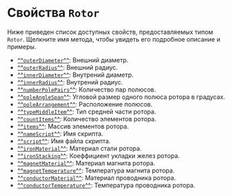 # Свойства `Rotor`
Ниже приведен список доступных свойств, предоставляемых типом `Rotor`. Щелкните имя метода, чтобы увидеть его подробное описание и примеры.

- [^^`outerDiameter`^^](./outerDiameter.md): Внешний диаметр.
- [^^`outerRadius`^^](./outerRadius.md): Внешний радиус.
- [^^`innerDiameter`^^](./outerDiameter.md): Внутрений диаметр.
- [^^`innerRadius`^^](./outerRadius.md): Внутрений радиус.
- [^^`numberPolePairs`^^](./numberPolePairs.md): Количество пар полюсов.
- [^^`poleAngleSpan`^^](./poleAngleSpan.md): Угловой размер одного полюса ротора в градусах.
- [^^`poleArrangement`^^](./poleArrangement.md): Расположение полюсов.
- [^^`typeMiddleItem`^^](./typeMiddleItem.md): Тип средней части ротора.
- [^^`countItems`^^](./countItems.md): Количество элементов ротора.
- [^^`items`^^](./items.md): Массив элементов ротора.
- [^^`nameScript`^^](./nameScript.md): Имя скрипта.
- [^^`script`^^](./script.md): Имя файла скрипта.
- [^^`ironMaterial`^^](./ironMaterial.md): Материал стали ротора.
- [^^`ironStacking`^^](./ironStacking.md): Коеффициент укладки желез ротора.
- [^^`magnetMaterial`^^](./magnetMaterial.md): Материал магнита ротора.
- [^^`magnetTemperature`^^](./magnetTemperature.md): Температура магнита ротора.
- [^^`conductorMaterial`^^](./conductorMaterial.md): Материал проводника ротора.
- [^^`conductorTemperature`^^](./conductorTemperature.md): Температура проводника ротора.
